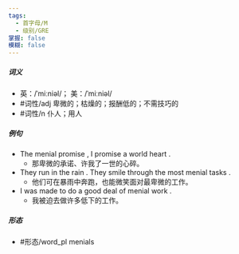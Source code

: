 ```yaml
---
tags:
  - 首字母/M
  - 级别/GRE
掌握: false
模糊: false
---
```

##### 词义
- 英：/ˈmiːniəl/； 美：/ˈmiːniəl/
- #词性/adj  卑微的；枯燥的；报酬低的；不需技巧的
- #词性/n  仆人；用人
##### 例句
- The menial promise , I promise a world heart .
	- 那卑微的承诺、许我了一世的心碎。
- They run in the rain . They smile through the most menial tasks .
	- 他们可在暴雨中奔跑，也能微笑面对最卑微的工作。
- I was made to do a good deal of menial work .
	- 我被迫去做许多低下的工作。
##### 形态
- #形态/word_pl menials
